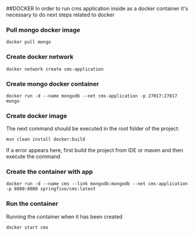 ##DOCKER
In order to run cms application inside as a docker container it's necessary to do next steps related to docker 

### Pull mongo docker image
```
docker pull mongo
```
### Create docker network
```
docker network create cms-application
```
### Create mongo docker container
```
docker run -d --name mongodb --net cms-application -p 27017:27017 mongo
```
### Create docker image
The next command should be executed in the root folder of the project: 
```
mvn clean install docker:build
```
If a error appears here, first build the project from IDE or maven and then execute the command

### Create the container with app
 ```
docker run -d --name cms --link mongodb:mongodb --net cms-application -p 8080:8080 springfive/cms:latest
```
### Run the container
Running the container when it has been created 
```
docker start cms
```
